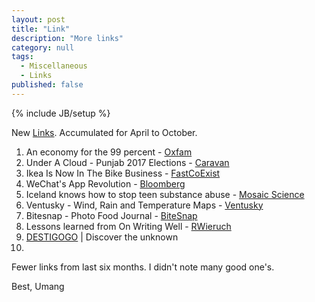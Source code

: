 ```yaml
---
layout: post
title: "Link"
description: "More links"
category: null
tags: 
  - Miscellaneous
  - Links
published: false
---
```

 
{% include JB/setup %}

<p>
New <a href="http://umangsaini.in/tags.html#Links-ref">Links</a>. Accumulated for April to October.
</p>

1. An economy for the 99 percent - [Oxfam](https://www.oxfamamerica.org/explore/research-publications/an-economy-for-the-99-percent/)
2. Under A Cloud - Punjab 2017 Elections - [Caravan](http://www.caravanmagazine.in/reportage/punjab-badal-politics)
3. Ikea Is Now In The Bike Business - [FastCoExist](https://www.fastcoexist.com/3067240/ikea-is-now-in-the-bike-business)
4. WeChat's App Revolution - [Bloomberg](https://www.bloomberg.com/view/articles/2017-01-19/wechat-s-app-revolution)
5. Iceland knows how to stop teen substance abuse - [Mosaic Science](https://mosaicscience.com/story/iceland-prevent-teen-substance-abuse)
6. Ventusky - Wind, Rain and Temperature Maps - [Ventusky](https://www.ventusky.com/)
7. Bitesnap - Photo Food Journal - [BiteSnap](https://getbitesnap.com/)
8. Lessons learned from On Writing Well - [RWieruch](https://www.robinwieruch.de/lessons-learned-on-writing-well/)
9. [DESTIGOGO](https://destigogo.com/home/?currency=USD) | Discover the unknown
10. 


Fewer links from last six months. I didn't note many good one's.

Best, Umang
